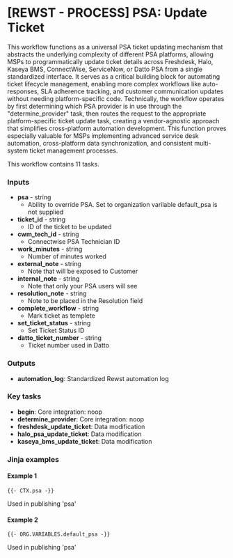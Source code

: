 # \[REWST - PROCESS] PSA: Update Ticket

This workflow functions as a universal PSA ticket updating mechanism that abstracts the underlying complexity of different PSA platforms, allowing MSPs to programmatically update ticket details across Freshdesk, Halo, Kaseya BMS, ConnectWise, ServiceNow, or Datto PSA from a single standardized interface. It serves as a critical building block for automating ticket lifecycle management, enabling more complex workflows like auto-responses, SLA adherence tracking, and customer communication updates without needing platform-specific code. Technically, the workflow operates by first determining which PSA provider is in use through the "determine\_provider" task, then routes the request to the appropriate platform-specific ticket update task, creating a vendor-agnostic approach that simplifies cross-platform automation development. This function proves especially valuable for MSPs implementing advanced service desk automation, cross-platform data synchronization, and consistent multi-system ticket management processes.

This workflow contains 11 tasks.

### Inputs

* **psa** - string
  * Ability to override PSA. Set to organization varilable default\_psa is not supplied
* **ticket\_id** - string
  * ID of the ticket to be updated
* **cwm\_tech\_id** - string
  * Connectwise PSA Technician ID
* **work\_minutes** - string
  * Number of minutes worked
* **external\_note** - string
  * Note that will be exposed to Customer
* **internal\_note** - string
  * Note that only your PSA users will see
* **resolution\_note** - string
  * Note to be placed in the Resolution field
* **complete\_workflow** - string
  * Mark ticket as templete
* **set\_ticket\_status** - string
  * Set Ticket Status ID
* **datto\_ticket\_number** - string
  * Ticket number used in Datto

### Outputs

* **automation\_log**: Standardized Rewst automation log

### Key tasks

* **begin**: Core integration: noop
* **determine\_provider**: Core integration: noop
* **freshdesk\_update\_ticket**: Data modification
* **halo\_psa\_update\_ticket**: Data modification
* **kaseya\_bms\_update\_ticket**: Data modification

### Jinja examples

#### Example 1

```jinja
{{- CTX.psa -}}
```

Used in publishing 'psa'

#### Example 2

```jinja
{{- ORG.VARIABLES.default_psa -}}
```

Used in publishing 'psa'
